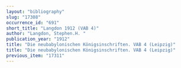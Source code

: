 ```yaml
---
layout: "bibliography"
slug: "17308"
occurrence_id: "691"
short_title: "Langdon 1912 (VAB 4)"
author: "Langdon, Stephen.H. "
publication_year: "1912"
title: "Die neubabylonischen Königsinschriften. VAB 4 (Leipzig)"
title: "Die neubabylonischen Königsinschriften. VAB 4 (Leipzig)"
previous_item: "17311"
---
```


